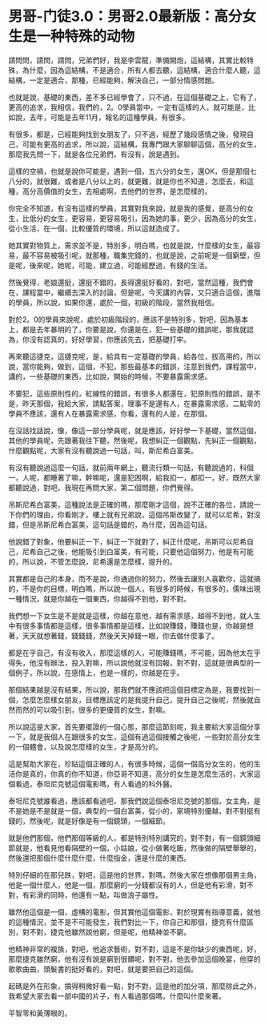# 男哥-门徒3.0：男哥2.0最新版：高分女生是一种特殊的动物

請問問，請問，請問，兄弟們好，我是李雲龍，準備開炮，這結構，其實比較特殊，為什麼，因為這結構，不是適合，所有人都去聽，這結構，適合什麼人聽，這結構，一定是適合，那種，已經能夠，解決自己，一部分情感問題。

也就是說，基礎的東西，差不多已經學會了，只不過，在這個基礎之上，它有了，更高的追求，我相信，我們的，2。0學員當中，一定有這樣的人，就可能是，比如說，去年，可能是去年11月，報名的這種學員，有很多。

有很多，都是，已經能夠找到女朋友了，只不過，經歷了幾段感情之後，發現自己，可能有更高的追求，所以說，這結構，我專門跟大家聊聊這個，高分的女生，那麼我先問一下，就是各位兄弟們，有沒有，說是遇到。

這樣的空禍，也就是說你可能是，遇到一個，五六分的女生，還OK，但是那個七八分的，就很難，或者是八分以上的，就更難，就是你也不知道，怎麼去，和這種，高分高價值的女生，去相處啊，去他們的世界，是怎麼樣的。

你完全不知道，有沒有這樣的學員，其實對我來說，就是我的感覺，是高分的女生，比低分的女生，更容易，更容易吸引，因為她的事，更少，因為高分的女生，從小生活，在一個，比較優質的環境，所以這就造成了。

她其實對物質上，需求並不是，特別多，明白嗎，也就是說，什麼樣的女生，最容易，最不容易被吸引呢，就那種，職集完錢的，也就是說，之前呢是一個窮壁，但是呢，後來呢，她呢，可能，建立過，可能經歷過，有錢的生活。

然後覺得，老娘還挺，還挺不錯的，長得還挺好看的，對吧，當然這種，我們會在，課程當中，繼續去深入的討論，但是呢，今天講的內容，又只適合這個，進階的學員，所以說，如果你還，處於一個，初級的階段，當然我相信。

對於2。0的學員來說呢，處於初級階段的，應該不是特別多，對吧，因為基本上，都是去年暴明的了，你要是說，你還是在，犯一些基礎的錯誤呢，那我就認為，你沒有認真的，好好學習，你應該先去，把基礎打牢。

再來聽這捷克，這捷克呢，是，給具有一定基礎的學員，給各位，拔高用的，所以說，當你能夠，做到，這個，不犯，那些最基本的錯誤，注意到我們，課程當中，講的，一些基礎的東西，比如說，開始的時候，不要暴露需求感。

不要犯，這些原則性的，紅線性的錯誤，有很多人都還在，犯原則性的錯誤，是不是，昨天那個，我給大家，請點答案，理事不是還有人，在暴露需求感，二點零的學員不應該，還有人在暴露需求感，你看，還有的人是，在那個。

在沒話找話說，像，像這一部分學員呢，就是應該，好好學一下基礎，當然這個，其他的學員呢，先跟著我往下聽，然後呢，我想糾正一個觀點，先糾正一個觀點，什麼觀點呢，大家有沒有聽說過一句話，叫，斯尼希白富美。

有沒有聽說過這麼一句話，就前兩年網上，聽流行類一句話，有聽說過的，科個一，人呢，都睡著了嘛，幹嘛呢，還是犯困啊，給我扣一，都扣一，好，既然大家都聽說過，對吧，我現在再問大家，第二個問題，你們覺得。

吊斯尼希白富美，這種說法是正確的嗎，那麼剛才這個，說不正確的各位，請說一下你們的理由，你看剛才，樓上就有兄弟說，這個吊斯改變了，就可以尼希，對沒錯，但是吊斯尼希白富美，這句話是錯的，為什麼，因為這句話。

他說錯了對象，他要糾正一下，糾正一下就對了，糾正什麼呢，吊斯可以尼希自己，尼希自己之後，他能吸引到白富美，有可能，只要他這個努力，他是有可能的，所以說，不管怎麼說，尼希還是怎麼樣，提升的。

其實都是自己的本身，而不是說，你通過你的努力，然後去讓別人喜歡你，這就搞的，不是你的目標，明白嗎，所以說一個人，有很多的時候，有很多的，儒味出現一種情況，就是你越在一個東西，你越得不到他，對不對。

我們想一下女生是不是就是這樣，你越在意他，越有需求感，越得不到他，就人生中有很多事情都是這樣，很多事情都是這樣，比如說賺錢，賺錢也是，你越是想著，天天就想著錢，錢錢錢，然後天天掉錢一眼，你去做什麼事了。

都是在乎自己，有沒有收入，那麼這樣的人，可能賺錢嗎，不可能，因為他太在乎得失，他沒有辦法，投入對嘛，所以說他就沒有回報，對不對，這就是很典型的一個例子，所以說，在感情上，也是一樣的，你越是在乎。

那個結果越是沒有結果，所以說，那我們就不應該把這個目標定為是，我要找到一個，怎麼怎麼樣女朋友，目標應該定的是我提升自己，提升自己之後呢，然後就自然而然的可以吸引到，很多的更優質的女生，對嘛。

所以說這是大家，首先要擺證的一個心態，那麼這節刻呢，我主要給大家這個分享一下，就是我個人在跟很多的女生，這個有過這個接觸之後呢，一些對於高分女生的一個體會，以及說怎麼樣的女生，才是高分的。

這是幫助大家在，珍貼這個正確的人，有很多時候，這個一個高分女生的，他的生活你是真的，你真的你不知道，你亞哥不知道，高分的女生是怎麼生活的，大家這個看過，泰坦尼克號這個電影嗎，有人看過的科外醫。

泰坦尼克號誰看過，應該都看過吧，那我們說這個泰坦尼克號的那個，女主角，是不是她是不是就是一個，典型的一個白富美，從小的，家境特別優越，對不對挺有錢的，然後呢，就是好像是有一個鏡頭，一個細節。

就是他們那個，他們那個等級的人，都是特別特別講究的，對不對，有一個鏡頭細節就是，他看見他看隔壁的一個，小姑娘，從小做著吃飯，然後做的隔壁舉舉的，然後還把那個什麼什麼什麼，什麼指金，還是什麼的東西。

特別仔細的在那兒跌，對吧，這是他的世界，對嗎，然後大家在想像那個男主角，他是一個什麼人，他是一個，那麼窮的一分錢都沒有的人，但是他有彩滑，對不對，有彩滑的同時，他還有一點，叫做浪子屬性。

雖然他這個是一個，虛構的電影，但其實他這個電影，對於現實有指導意義，就他的這種情況，並不是不可能發生，我們對比一下，你自己和那個，捷克有什麼區別，對不對，捷克他雖然說他窮，但是呢，他精神並不窮。

他精神非常的複族，對吧，他追求藝術，對不對，這是不是你缺少的東西呢，好，那麼捷克雖然窮，他有沒有說是窮到很髒呢，對不對，他去參加這個晚宴，他穿的歌歌曲曲，頭髮書的挺好看的，對吧，就是要把自己的這個。

起碼是外在形象，搞得稍微好看一點，對不對，這是他的加分項，那麼除此之外，我希望大家去看一部中國的片子，有人看過那個嗎，什麼叫什麼來著。

平智零和黃薄眼的。